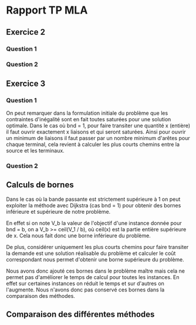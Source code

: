 # Rapport TP MLA

## Exercice 2

### Question 1

### Question 2

## Exercice 3

### Question 1

On peut remarquer dans la formulation initiale du problème que les contraintes d'inégalité sont en fait toutes saturées pour une solution optimale. Dans le cas où bnd = 1, pour faire transiter une quantité x (entière) il faut ouvrir exactement x liaisons et qui seront saturées. Ainsi pour ouvrir un minimum de liaisons il faut passer par un nombre minimum d'arêtes pour chaque terminal, cela revient à calculer les plus courts chemins entre la source et les terminaux. 

### Question 2

## Calculs de bornes

Dans le cas où la bande passante est strictement supérieure à 1 on peut exploiter la méthode avec Dijkstra (cas bnd = 1) pour obtenir des bornes inférieure et supérieure de notre problème.

En effet si on note V_b la valeur de l'objectif d'une instance donnée pour bnd = b, on a V_b >= ceil(V_1 / b), où ceil(x) est la partie entière supérieure de x.
Cela nous fait donc une borne inférieure du problème.

De plus, considérer uniquement les plus courts chemins pour faire transiter la demande est une solution réalisable du problème et calculer le coût correspondant nous permet d'obtenir une borne supérieure du problème.

Nous avons donc ajouté ces bornes dans le problème maître mais cela ne permet pas d'améliorer le temps de calcul pour toutes les instances. En effet sur certaines instances on réduit le temps et sur d'autres on l'augmente. Nous n'avons donc pas conservé ces bornes dans la comparaison des méthodes.

## Comparaison des différentes méthodes